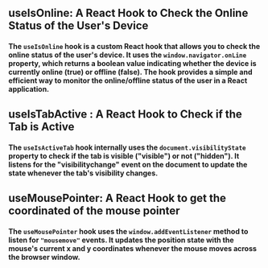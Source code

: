 ## useIsOnline: A React Hook to Check the Online Status of the User's Device

#### The `useIsOnline` hook is a custom React hook that allows you to check the online status of the user's device. It uses the `window.navigator.onLine` property, which returns a boolean value indicating whether the device is currently online (true) or offline (false). The hook provides a simple and efficient way to monitor the online/offline status of the user in a React application.


## useIsTabActive : A React Hook to Check if the Tab is Active
#### The `useIsActiveTab` hook internally uses the `document.visibilityState` property to check if the tab is visible ("visible") or not ("hidden"). It listens for the "visibilitychange" event on the document to update the state whenever the tab's visibility changes.


## useMousePointer:  A React Hook to get the coordinated of the mouse pointer
#### The `useMousePointer` hook uses the `window.addEventListener` method to listen for `"mousemove"` events. It updates the position state with the mouse's current x and y coordinates whenever the mouse moves across the browser window.